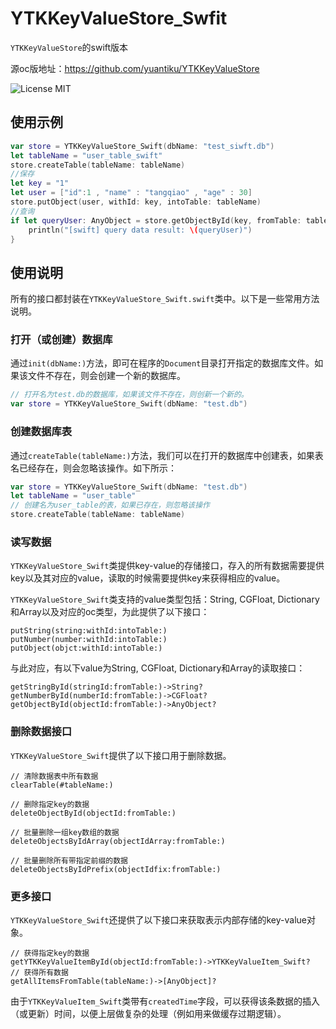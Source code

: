 YTKKeyValueStore_Swfit
==========

`YTKKeyValueStore`的swift版本

源oc版地址：https://github.com/yuantiku/YTKKeyValueStore

![License MIT](https://go-shields.herokuapp.com/license-MIT-blue.png)

## 使用示例

```swift
var store = YTKKeyValueStore_Swift(dbName: "test_siwft.db")
let tableName = "user_table_swift"
store.createTable(tableName: tableName)
//保存
let key = "1"
let user = ["id":1 , "name" : "tangqiao" , "age" : 30]
store.putObject(user, withId: key, intoTable: tableName)
//查询
if let queryUser: AnyObject = store.getObjectById(key, fromTable: tableName){
	println("[swift] query data result: \(queryUser)")
}
```

## 使用说明

所有的接口都封装在`YTKKeyValueStore_Swift.swift`类中。以下是一些常用方法说明。

### 打开（或创建）数据库

通过`init(dbName:)`方法，即可在程序的`Document`目录打开指定的数据库文件。如果该文件不存在，则会创建一个新的数据库。

```swift
// 打开名为test.db的数据库，如果该文件不存在，则创新一个新的。
var store = YTKKeyValueStore_Swift(dbName: "test.db")
```

### 创建数据库表

通过`createTable(tableName:)`方法，我们可以在打开的数据库中创建表，如果表名已经存在，则会忽略该操作。如下所示：

```swift
var store = YTKKeyValueStore_Swift(dbName: "test.db")
let tableName = "user_table"
// 创建名为user_table的表，如果已存在，则忽略该操作
store.createTable(tableName: tableName)
```

### 读写数据

`YTKKeyValueStore_Swift`类提供key-value的存储接口，存入的所有数据需要提供key以及其对应的value，读取的时候需要提供key来获得相应的value。

`YTKKeyValueStore_Swift`类支持的value类型包括：String, CGFloat, Dictionary和Array以及对应的oc类型，为此提供了以下接口：

```
putString(string:withId:intoTable:)
putNumber(number:withId:intoTable:)
putObject(objct:withId:intoTable:)
```

与此对应，有以下value为String, CGFloat, Dictionary和Array的读取接口：

```
getStringById(stringId:fromTable:)->String?
getNumberById(numberId:fromTable:)->CGFloat?
getObjectById(objectId:fromTable:)->AnyObject?
```

### 删除数据接口

`YTKKeyValueStore_Swift`提供了以下接口用于删除数据。

```
// 清除数据表中所有数据
clearTable(#tableName:)

// 删除指定key的数据
deleteObjectById(objectId:fromTable:)

// 批量删除一组key数组的数据
deleteObjectsByIdArray(objectIdArray:fromTable:)

// 批量删除所有带指定前缀的数据
deleteObjectsByIdPrefix(objectIdfix:fromTable:)
```

### 更多接口

`YTKKeyValueStore_Swift`还提供了以下接口来获取表示内部存储的key-value对象。

```
// 获得指定key的数据
getYTKKeyValueItemById(objectId:fromTable:)->YTKKeyValueItem_Swift?
// 获得所有数据
getAllItemsFromTable(tableName:)->[AnyObject]?
```

由于`YTKKeyValueItem_Swift`类带有`createdTime`字段，可以获得该条数据的插入（或更新）时间，以便上层做复杂的处理（例如用来做缓存过期逻辑）。
